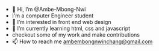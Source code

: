 - 👋 Hi, I’m @Ambe-Mbong-Nwi
- I'm a computer Engineer student 
- 👀 I’m interested in front end web design
- 🌱 I’m currently learning html, css and javascript
- checkout some of my work and make contributions
- 📫 How to reach me ambembongnwinchang@gmail.com

<!---
Ambe-Mbong-Nwi/Front-end_Web_Designs is a ✨ special ✨ repository because its `README.md` (this file) appears on your GitHub profile.
You can click the Preview link to take a look at your changes.
--->
